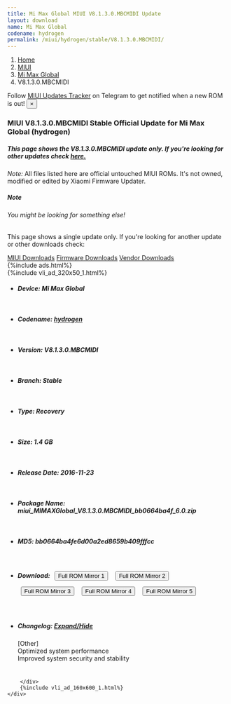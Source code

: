 ```yaml
---
title: Mi Max Global MIUI V8.1.3.0.MBCMIDI Update
layout: download
name: Mi Max Global
codename: hydrogen
permalink: /miui/hydrogen/stable/V8.1.3.0.MBCMIDI/
---
```

<nav aria-label="breadcrumb">
    <ol class="breadcrumb">
        <li class="breadcrumb-item"><a href="/">Home</a></li>
        <li class="breadcrumb-item"><a href="/miui/">MIUI</a></li>
        <li class="breadcrumb-item"><a href="/miui/hydrogen/">Mi Max Global</a></li>
        <li class="breadcrumb-item active" aria-current="page">V8.1.3.0.MBCMIDI</li>
    </ol>
</nav>
<div class="alert alert-primary alert-dismissible fade show" role="alert">
    Follow <a href="https://t.me/MIUIUpdatesTracker" class="alert-link">MIUI Updates Tracker</a> on Telegram to get
    notified when a new ROM is out!
    <button type="button" class="close" data-dismiss="alert" aria-label="Close">
        <span aria-hidden="true">&times;</span>
    </button>
</div>
<div class="col-12 mx-auto">
    <h3 class="title bg-light p-2 rounded">MIUI V8.1.3.0.MBCMIDI Stable Official Update for Mi Max Global (hydrogen)</h3>
    <h5>This page shows the V8.1.3.0.MBCMIDI update only. If you're looking for other updates check
        <a href="/miui/hydrogen/">here.</a></h5>
    <p><i>Note: </i>All files listed here are official untouched MIUI ROMs.
        It's not owned, modified or edited by Xiaomi Firmware Updater.</p>
    <div class="card">
        <div class="card-body">
            <h5 class="card-title">Note</h5>
            <h6 class="card-subtitle mb-2 text-muted">You might be looking for something else!</h6>
            <p class="card-text">This page shows a single update only.
                If you're looking for another update or other downloads check:</p>
            <a href="/miui/" class="card-link">MIUI Downloads</a>
            <a href="/firmware/" class="card-link">Firmware Downloads</a>
            <a href="/vendor/" class="card-link">Vendor Downloads</a>
        </div>
    </div>
    {%include ads.html%}
    <div class="row justify-content-center">
        <div class="col-10" id="downloads">
                    <div class="card card-body">
            {%include vli_ad_320x50_1.html%}
            <ul class="list-unstyled">
                <li style="padding-bottom: 10px;">
                    <h5><b>Device: </b>Mi Max Global</h5>
                </li>
                <li style="padding-bottom: 10px;">
                    <h5><b>Codename: </b> <a href="/miui/hydrogen/" target="_blank">hydrogen</a> </h5>
                </li>
                <li style="padding-bottom: 10px;">
                    <h5><b>Version: </b>V8.1.3.0.MBCMIDI</h5>
                </li>
                <li style="padding-bottom: 10px;">
                    <h5><b>Branch: </b>Stable</h5>
                </li>
                <li style="padding-bottom: 10px;">
                    <h5><b>Type: </b>Recovery</h5>
                </li>
                <li style="padding-bottom: 10px;">
                    <h5><b>Size: </b>1.4 GB</h5>
                </li>
                <li style="padding-bottom: 10px;">
                    <h5><b>Release Date: </b>2016-11-23</h5>
                </li>
                <li style="padding-bottom: 10px;">
                    <h5><b>Package Name: </b><span id="filename" class="text-dark">miui_MIMAXGlobal_V8.1.3.0.MBCMIDI_bb0664ba4f_6.0.zip</span></h5>
                </li>
                <li style="padding-bottom: 10px;">
                    <h5><b>MD5: </b><span id="md5" class="text-muted">bb0664ba4fe6d00a2ed8659b409fffcc</span></h5>
                </li>
                <li style="padding-bottom: 10px;">
                    <h5><b>Download: </b> <button type="button" id="download" class="btn btn-primary" style="margin: 7px;" onclick="window.open('https://cdn-ota.azureedge.net/V8.1.3.0.MBCMIDI/miui_MIMAXGlobal_V8.1.3.0.MBCMIDI_bb0664ba4f_6.0.zip', '_blank');"><i class="fa fa-download"></i> Full ROM Mirror 1</button> <button type="button" id="download" class="btn btn-primary" style="margin: 7px;" onclick="window.open('https://bn.d.miui.com/V8.1.3.0.MBCMIDI/miui_MIMAXGlobal_V8.1.3.0.MBCMIDI_bb0664ba4f_6.0.zip', '_blank');"><i class="fa fa-download"></i> Full ROM Mirror 2</button> <button type="button" id="download" class="btn btn-primary" style="margin: 7px;" onclick="window.open('https://ks3orig.bigota.d.miui.com/V8.1.3.0.MBCMIDI/miui_MIMAXGlobal_V8.1.3.0.MBCMIDI_bb0664ba4f_6.0.zip', '_blank');"><i class="fa fa-download"></i> Full ROM Mirror 3</button> <button type="button" id="download" class="btn btn-primary" style="margin: 7px;" onclick="window.open('https://airtel.bigota.d.miui.com/V8.1.3.0.MBCMIDI/miui_MIMAXGlobal_V8.1.3.0.MBCMIDI_bb0664ba4f_6.0.zip', '_blank');"><i class="fa fa-download"></i> Full ROM Mirror 4</button> <button type="button" id="download" class="btn btn-primary" style="margin: 7px;" onclick="window.open('https://hugeota.d.miui.com/V8.1.3.0.MBCMIDI/miui_MIMAXGlobal_V8.1.3.0.MBCMIDI_bb0664ba4f_6.0.zip', '_blank');"><i class="fa fa-download"></i> Full ROM Mirror 5</button></h5>
                </li>
                <li style="padding-bottom: 10px;">
                    <h5><b>Changelog: </b><a href="#hydrogen_1_changelog" data-toggle="collapse" role="button"
                            aria-expanded="false" aria-controls="hydrogen_1_changelog"> <i class="fa fa-arrow-down"
                                aria-hidden="true"></i> Expand/Hide</a></h5>
                    <div class="collapse" id="hydrogen_1_changelog">
                        <p id="changelog_text">[Other]<br>Optimized system performance<br>Improved system security and stability</p>
                    </div>
                </li>
            </ul>
        </div>

        </div>
        {%include vli_ad_160x600_1.html%}
    </div>
</div>
